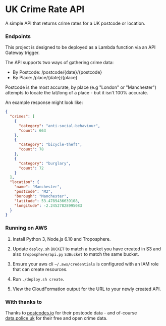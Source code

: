 # UK Crime Rate API

A simple API that returns crime rates for a UK postcode or location.

### Endpoints

This project is designed to be deployed as a Lambda function via an API Gateway trigger. 

The API supports two ways of gathering crime data:

* By Postcode: /postcode/{date}/{postcode}
* By Place: /place/{date}/{place}

Postcode is the most accurate, by place (e.g "London" or "Manchester") attempts to locate the lat/long of a place - but it isn't 100% accurate. 

An example response might look like:

```json
{
  "crimes": [
    {
      "category": "anti-social-behaviour",
      "count": 663
    },
    {
      "category": "bicycle-theft",
      "count": 78
    },
    {
      "category": "burglary",
      "count": 72
    }
  ],
  "location": {
    "name": "Manchester",
    "postcode": "M2",
    "borough": "Manchester",
    "latitude": 53.4789436639108,
    "longitude": -2.24527828995083
  }
}
```

### Running on AWS

1) Install Python 3, Node.js 6.10 and Troposphere.

2) Update `deploy.sh` `BUCKET` to match a bucket you have created in S3 and also `troposphere/api.py` `S3Bucket` to match the same bucket.

3) Ensure your aws cli `~/.aws/credentials` is configured with an IAM role that can create resources.

4) Run `./deploy.sh create`.

5) View the CloudFormation output for the URL to your newly created API.

### With thanks to

Thanks to [postcodes.io](http://postcodes.io/) for their postcode data - and of-course [data.police.uk](https://data.police.uk) for their free and open crime data.
